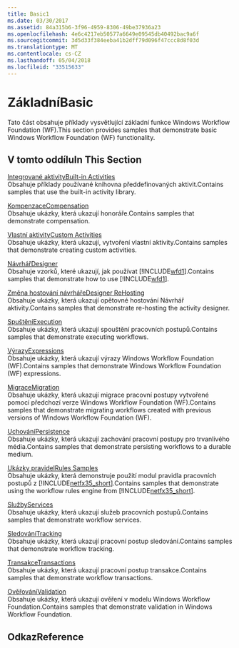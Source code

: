 ```yaml
---
title: Basic1
ms.date: 03/30/2017
ms.assetid: 84a315b6-3f96-4959-8306-49be37936a23
ms.openlocfilehash: 4e6c4217eb50577a6649e09545db40492bac9a6f
ms.sourcegitcommit: 3d5d33f384eeba41b2dff79d096f47ccc8d8f03d
ms.translationtype: MT
ms.contentlocale: cs-CZ
ms.lasthandoff: 05/04/2018
ms.locfileid: "33515633"
---
```

# <a name="basic"></a><span data-ttu-id="aeded-102">Základní</span><span class="sxs-lookup"><span data-stu-id="aeded-102">Basic</span></span>
<span data-ttu-id="aeded-103">Tato část obsahuje příklady vysvětlující základní funkce Windows Workflow Foundation (WF).</span><span class="sxs-lookup"><span data-stu-id="aeded-103">This section provides samples that demonstrate basic Windows Workflow Foundation (WF) functionality.</span></span>  
  
## <a name="in-this-section"></a><span data-ttu-id="aeded-104">V tomto oddílu</span><span class="sxs-lookup"><span data-stu-id="aeded-104">In This Section</span></span>  
 [<span data-ttu-id="aeded-105">Integrované aktivity</span><span class="sxs-lookup"><span data-stu-id="aeded-105">Built-in Activities</span></span>](../../../../docs/framework/windows-workflow-foundation/samples/built-in-activities.md)  
 <span data-ttu-id="aeded-106">Obsahuje příklady používané knihovna předdefinovaných aktivit.</span><span class="sxs-lookup"><span data-stu-id="aeded-106">Contains samples that use the built-in activity library.</span></span>  
  
 [<span data-ttu-id="aeded-107">Kompenzace</span><span class="sxs-lookup"><span data-stu-id="aeded-107">Compensation</span></span>](../../../../docs/framework/windows-workflow-foundation/samples/compensation-samples.md)  
 <span data-ttu-id="aeded-108">Obsahuje ukázky, která ukazují honoráře.</span><span class="sxs-lookup"><span data-stu-id="aeded-108">Contains samples that demonstrate compensation.</span></span>  
  
 [<span data-ttu-id="aeded-109">Vlastní aktivity</span><span class="sxs-lookup"><span data-stu-id="aeded-109">Custom Activities</span></span>](../../../../docs/framework/windows-workflow-foundation/samples/custom-activities.md)  
 <span data-ttu-id="aeded-110">Obsahuje ukázky, která ukazují, vytvoření vlastní aktivity.</span><span class="sxs-lookup"><span data-stu-id="aeded-110">Contains samples that demonstrate creating custom activities.</span></span>  
  
 [<span data-ttu-id="aeded-111">Návrhář</span><span class="sxs-lookup"><span data-stu-id="aeded-111">Designer</span></span>](../../../../docs/framework/windows-workflow-foundation/samples/designer.md)  
 <span data-ttu-id="aeded-112">Obsahuje vzorků, které ukazují, jak používat [!INCLUDE[wfd1](../../../../includes/wfd1-md.md)].</span><span class="sxs-lookup"><span data-stu-id="aeded-112">Contains samples that demonstrate how to use [!INCLUDE[wfd1](../../../../includes/wfd1-md.md)].</span></span>  
  
 [<span data-ttu-id="aeded-113">Změna hostování návrháře</span><span class="sxs-lookup"><span data-stu-id="aeded-113">Designer ReHosting</span></span>](../../../../docs/framework/windows-workflow-foundation/samples/designer-rehosting.md)  
 <span data-ttu-id="aeded-114">Obsahuje ukázky, která ukazují opětovné hostování Návrhář aktivity.</span><span class="sxs-lookup"><span data-stu-id="aeded-114">Contains samples that demonstrate re-hosting the activity designer.</span></span>  
  
 [<span data-ttu-id="aeded-115">Spuštění</span><span class="sxs-lookup"><span data-stu-id="aeded-115">Execution</span></span>](../../../../docs/framework/windows-workflow-foundation/samples/execution.md)  
 <span data-ttu-id="aeded-116">Obsahuje ukázky, která ukazují spouštění pracovních postupů.</span><span class="sxs-lookup"><span data-stu-id="aeded-116">Contains samples that demonstrate executing workflows.</span></span>  
  
 [<span data-ttu-id="aeded-117">Výrazy</span><span class="sxs-lookup"><span data-stu-id="aeded-117">Expressions</span></span>](../../../../docs/framework/windows-workflow-foundation/samples/expressions.md)  
 <span data-ttu-id="aeded-118">Obsahuje ukázky, která ukazují výrazy Windows Workflow Foundation (WF).</span><span class="sxs-lookup"><span data-stu-id="aeded-118">Contains samples that demonstrate Windows Workflow Foundation (WF) expressions.</span></span>  
  
 [<span data-ttu-id="aeded-119">Migrace</span><span class="sxs-lookup"><span data-stu-id="aeded-119">Migration</span></span>](../../../../docs/framework/windows-workflow-foundation/samples/migration.md)  
 <span data-ttu-id="aeded-120">Obsahuje ukázky, která ukazují migrace pracovní postupy vytvořené pomocí předchozí verze Windows Workflow Foundation (WF).</span><span class="sxs-lookup"><span data-stu-id="aeded-120">Contains samples that demonstrate migrating workflows created with previous versions of Windows Workflow Foundation (WF).</span></span>  
  
 [<span data-ttu-id="aeded-121">Uchování</span><span class="sxs-lookup"><span data-stu-id="aeded-121">Persistence</span></span>](../../../../docs/framework/windows-workflow-foundation/samples/persistence.md)  
 <span data-ttu-id="aeded-122">Obsahuje ukázky, která ukazují zachování pracovní postupy pro trvanlivého média.</span><span class="sxs-lookup"><span data-stu-id="aeded-122">Contains samples that demonstrate persisting workflows to a durable medium.</span></span>  
  
 [<span data-ttu-id="aeded-123">Ukázky pravidel</span><span class="sxs-lookup"><span data-stu-id="aeded-123">Rules Samples</span></span>](../../../../docs/framework/windows-workflow-foundation/samples/rules-samples.md)  
 <span data-ttu-id="aeded-124">Obsahuje ukázky, která demonstruje použití modul pravidla pracovních postupů z [!INCLUDE[netfx35_short](../../../../includes/netfx35-short-md.md)].</span><span class="sxs-lookup"><span data-stu-id="aeded-124">Contains samples that demonstrate using the workflow rules engine from [!INCLUDE[netfx35_short](../../../../includes/netfx35-short-md.md)].</span></span>  
  
 [<span data-ttu-id="aeded-125">Služby</span><span class="sxs-lookup"><span data-stu-id="aeded-125">Services</span></span>](../../../../docs/framework/windows-workflow-foundation/samples/services.md)  
 <span data-ttu-id="aeded-126">Obsahuje ukázky, která ukazují služeb pracovních postupů.</span><span class="sxs-lookup"><span data-stu-id="aeded-126">Contains samples that demonstrate workflow services.</span></span>  
  
 [<span data-ttu-id="aeded-127">Sledování</span><span class="sxs-lookup"><span data-stu-id="aeded-127">Tracking</span></span>](../../../../docs/framework/windows-workflow-foundation/samples/tracking.md)  
 <span data-ttu-id="aeded-128">Obsahuje ukázky, která ukazují pracovní postup sledování.</span><span class="sxs-lookup"><span data-stu-id="aeded-128">Contains samples that demonstrate workflow tracking.</span></span>  
  
 [<span data-ttu-id="aeded-129">Transakce</span><span class="sxs-lookup"><span data-stu-id="aeded-129">Transactions</span></span>](../../../../docs/framework/windows-workflow-foundation/samples/transactions.md)  
 <span data-ttu-id="aeded-130">Obsahuje ukázky, která ukazují pracovní postup transakce.</span><span class="sxs-lookup"><span data-stu-id="aeded-130">Contains samples that demonstrate workflow transactions.</span></span>  
  
 [<span data-ttu-id="aeded-131">Ověřování</span><span class="sxs-lookup"><span data-stu-id="aeded-131">Validation</span></span>](../../../../docs/framework/windows-workflow-foundation/samples/validation.md)  
 <span data-ttu-id="aeded-132">Obsahuje ukázky, která ukazují ověření v modelu Windows Workflow Foundation.</span><span class="sxs-lookup"><span data-stu-id="aeded-132">Contains samples that demonstrate validation in Windows Workflow Foundation.</span></span>  
  
## <a name="reference"></a><span data-ttu-id="aeded-133">Odkaz</span><span class="sxs-lookup"><span data-stu-id="aeded-133">Reference</span></span>
